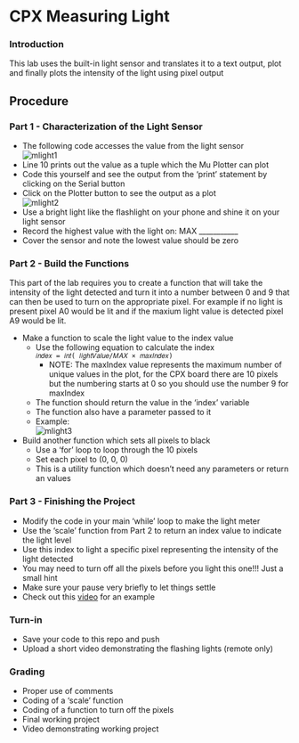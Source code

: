 # CPX Measuring Light

### Introduction
This lab uses the built-in light sensor and translates it to a text output, plot and finally plots the
intensity of the light using pixel output

## Procedure
### Part 1 - Characterization of the Light Sensor
-  The following code accesses the value from the light sensor  
  ![mlight1](mlight1.jpg)
-  Line 10 prints out the value as a tuple which the Mu Plotter can plot
-  Code this yourself and see the output from the ‘print’ statement by clicking on the Serial
button
-  Click on the Plotter button to see the output as a plot  
  ![mlight2](mlight2.jpg)
-  Use a bright light like the flashlight on your phone and shine it on your light sensor
-  Record the highest value with the light on: MAX ___________
-  Cover the sensor and note the lowest value should be zero

### Part 2 - Build the Functions
This part of the lab requires you to create a function that will take the intensity of the light detected and
turn it into a number between 0 and 9 that can then be used to turn on the appropriate pixel. For example if
no light is present pixel A0 would be lit and if the maxium light value is detected pixel A9 would be lit.
- Make a function to scale the light value to the index value
  - Use the following equation to calculate the index  
`𝑖𝑛𝑑𝑒𝑥 = 𝑖𝑛𝑡( 𝑙𝑖𝑔ℎ𝑡𝑉𝑎𝑙𝑢𝑒/𝑀𝐴𝑋 × 𝑚𝑎𝑥𝐼𝑛𝑑𝑒𝑥)`
    - NOTE: The maxIndex value represents the maximum number of unique values in the plot, for the CPX board there
	are 10 pixels but the numbering starts at 0 so you should use the number 9 for maxIndex
  - The function should return the value in the ‘index’ variable
  - The function also have a parameter passed to it
  - Example:    
    ![mlight3](mlight3.jpg)
- Build another function which sets all pixels to black
  - Use a ‘for’ loop to loop through the 10 pixels
  - Set each pixel to (0, 0, 0)
  - This is a utility function which doesn’t need any parameters or return an values

### Part 3 - Finishing the Project
-  Modify the code in your main ‘while’ loop to make the light meter
-  Use the ‘scale’ function from Part 2 to return an index value to indicate the light level
-  Use this index to light a specific pixel representing the intensity of the light detected
  - You may need to turn off all the pixels before you light this one!!! Just a small
hint
  - Make sure your pause very briefly to let things settle
  - Check out this [video](https://www.youtube.com/shorts/PSz1E3-uFn8) for an example

### Turn-in
-  Save your code to this repo and push
-  Upload a short video demonstrating the flashing lights (remote only)

### Grading
- Proper use of comments
- Coding of a ‘scale’ function
- Coding of a function to turn off the pixels
- Final working project
- Video demonstrating working project

